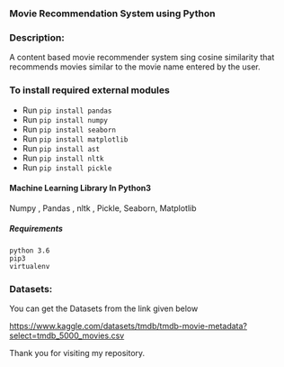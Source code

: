 ### Movie Recommendation System using Python

### Description:

A content based movie recommender system sing cosine similarity that recommends movies similar to the movie name entered by the user.


### To install required external modules
* Run `pip install pandas` 
* Run `pip install numpy` 
* Run `pip install seaborn`
* Run `pip install matplotlib`
* Run `pip install ast`
* Run `pip install nltk`
* Run `pip install pickle`


#### Machine Learning Library In Python3
Numpy , Pandas , nltk , Pickle, Seaborn, Matplotlib


##### Requirements
```
python 3.6
pip3
virtualenv
```

### Datasets:

You can get the Datasets from the link given below

https://www.kaggle.com/datasets/tmdb/tmdb-movie-metadata?select=tmdb_5000_movies.csv




Thank you for visiting my repository.
